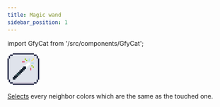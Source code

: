 ```yaml
---
title: Magic wand
sidebar_position: 1
---
```

import GfyCat from '/src/components/GfyCat';

![Icon](../icons/magicwand.png)

[Selects] every neighbor colors which are the same as the touched one.

<GfyCat id="BouncyLikableElephantseal"/>

[selects]: ../../../selection/index.md
